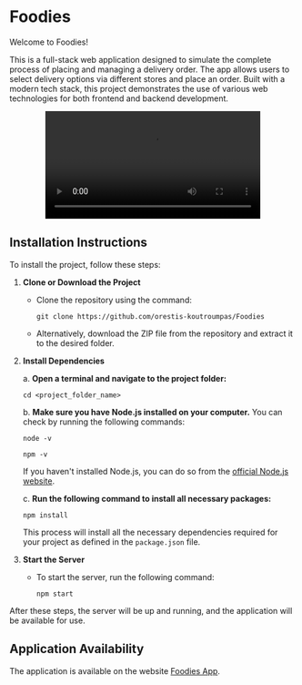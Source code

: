 # Foodies

Welcome to Foodies!

This is a full-stack web application designed to simulate the complete process of placing and managing a delivery order. The app allows users to select delivery options via different stores and place an order. Built with a modern tech stack, this project demonstrates the use of various web technologies for both frontend and backend development.

<p align="center"> 
   <video width="75%" controls> <source src="screenshots/small_demo.gif" type="video/mp4"> Your browser does not support the video tag. </video>
</p>

## Installation Instructions

To install the project, follow these steps:

1. **Clone or Download the Project**
   - Clone the repository using the command:
     ```
     git clone https://github.com/orestis-koutroumpas/Foodies
     ```
   - Alternatively, download the ZIP file from the repository and extract it to the desired folder.

2. **Install Dependencies**

    a. **Open a terminal and navigate to the project folder:**

    ```
    cd <project_folder_name>
    ```

    b. **Make sure you have Node.js installed on your computer.** You can check by running the following commands:

    ```
    node -v
    ```

    ```
    npm -v
    ```

    If you haven't installed Node.js, you can do so from the [official Node.js website](https://nodejs.org/).

    c. **Run the following command to install all necessary packages:**

    ```
    npm install
    ```

    This process will install all the necessary dependencies required for your project as defined in the `package.json` file.

3. **Start the Server**
   - To start the server, run the following command:
     ```
     npm start
     ```

After these steps, the server will be up and running, and the application will be available for use.

## Application Availability

The application is available on the website [Foodies App](https://foodies-app-58fe3d79abda.herokuapp.com/).
